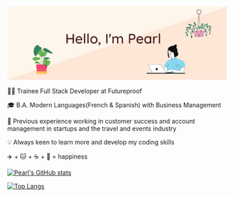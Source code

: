 <img src="https://github.com/pearlhamilton/pearlhamilton/blob/main/header.png">

👩‍💻  Trainee Full Stack Developer at Futureproof

🎓  B.A. Modern Languages(French & Spanish) with Business Management

💼  Previous experience working in customer success and account management in startups and the travel and events industry

:bulb: Always keen to learn more and develop my coding skills 

:airplane: + :cat: + :coffee: + :seedling: = happiness 




[![Pearl's GitHub stats](https://github-readme-stats.vercel.app/api?username=pearlhamilton)](https://github.com/pearlhamilton/github-readme-stats)

[![Top Langs](https://github-readme-stats.vercel.app/api/top-langs/?username=pearlhamilton)](https://github.com/pearlhamilton/github-readme-stats)



<!--
**pearlhamilton/pearlhamilton** is a ✨ _special_ ✨ repository because its `README.md` (this file) appears on your GitHub profile.




Here are some ideas to get you started:

- 🔭 I’m currently working on ...
- 🌱 I’m currently learning ...
- 👯 I’m looking to collaborate on ...
- 🤔 I’m looking for help with ...
- 💬 Ask me about ...
- 📫 How to reach me: ...
- 😄 Pronouns: ...
- ⚡ Fun fact: ...
-->
